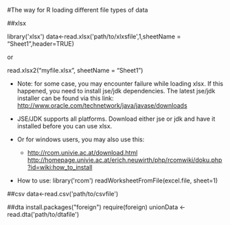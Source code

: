 #The way for R loading different file types of data


##xlsx

library('xlsx')
data<-read.xlsx('path/to/xlxsfile',1,sheetName = “Sheet1”,header=TRUE)

or

read.xlsx2(“myfile.xlsx”, sheetName = “Sheet1”)


* Note: for some case, you may encounter failure while loading xlsx.
If this happened, you need to install jse/jdk dependencies. 
The latest jse/jdk installer can be found via this link: http://www.oracle.com/technetwork/java/javase/downloads

* JSE/JDK supports all platforms. Download either jse or jdk and have it installed before you can use xlsx.

* Or for windows users, you may also use this:

	* http://rcom.univie.ac.at/download.html
http://homepage.univie.ac.at/erich.neuwirth/php/rcomwiki/doku.php?id=wiki:how_to_install

* How to use:
library('rcom')
readWorksheetFromFile(excel.file, sheet=1)



##csv
data<-read.csv('path/to/csvfile')



##dta
install.packages("foreign")
require(foreign)
unionData <- read.dta('path/to/dtafile')

